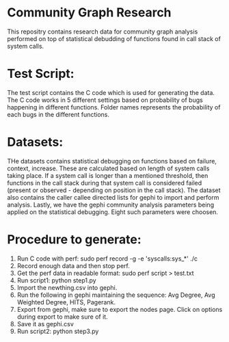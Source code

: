 # Community Graph Research
This repositry contains research data for community graph analysis performed on top of statistical debudding of functions found in call stack of system calls.

# Test Script:
The test script contains the C code which is used for generating the data. The C code works in 5 different settings based on probability of bugs happening in different functions. Folder names represents the probability of each bugs in the different functions.

# Datasets:
THe datasets contains statistical debugging on functions based on failure, context, increase. These are calculated based on length of system calls taking place. If a system call is longer than a mentioned threshold, then functions in the call stack during that system call is considered failed (present or observed - depending on position in the call stack).
The dataset also contains the caller callee directed lists for gephi to import and perform analysis. Lastly, we have the gephi community analysis parameters being applied on the statistical debugging. Eight such parameters were choosen.

# Procedure to generate:
1. Run C code with perf: sudo perf record -g -e 'syscalls:sys_*' ./c
2. Record enough data and then stop perf.
3. Get the perf data in readable format: sudo perf script > test.txt
4. Run script1: python step1.py
5. Import the newthing.csv into gephi.
6. Run the following in gephi maintaining the sequence: Avg Degree, Avg Weighted Degree, HITS, Pagerank.
7. Export from gephi, make sure to export the nodes page. Click on options during export to make sure of it.
8. Save it as gephi.csv
9. Run script2: python step3.py
